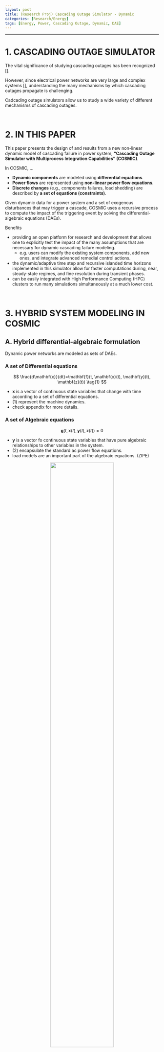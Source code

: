 ```yaml
---
layout: post
title: (Research Proj) Cascading Outage Simulator - Dynamic
categories: [Research/Energy]
tags: [Energy, Power, Cascading Outage, Dynamic, DAE]
---
```




---

# 1. CASCADING OUTAGE SIMULATOR

The vital significance of studying cascading outages has been recognized [].

However, since electrical power networks are very large and complex systems [], understanding the many mechanisms by which cascading outages propagate is challenging.

Cadcading outage simulators allow us to study a wide variety of different mechanisms of cascading outages.

<br>

# 2. IN THIS PAPER

This paper presents the design of and results from a new non-linear dynamic model of cascading failure in power system, **“Cascading Outage Simulator with Multiprocess Integration Capabilities” (COSMIC)**.

In COSMIC, ...

- **Dynamic components** are modeled using **differential equations**.
- **Power flows** are represented using **non-linear power flow equations**.
- **Discrete changes** (e.g., components failures, load shedding) are described by **a set of equations (constraints)**.

Given dynamic data for a power system and a set of exogenous disturbances that may trigger a cascade, COSMIC uses a recursive process to compute the impact of the triggering event by solving the differential-algebraic equations (DAEs).

Benefits

- providing an open platform for research and development that allows one to explicitly test the impact of the many assumptions that are necessary for dynamic cascading failure modeling.
  - e.g. users can modify the existing system components, add new ones, and integrate advanced remedial control actions.
- the dynamic/adaptive time step and recursive islanded time horizons implemented in this simulator allow for faster computations during, near, steady-state regimes, and fine resolution during transient phases.
- can be easily integrated with High Performance Computing (HPC) clusters to run many simulations simultaneously at a much lower cost.

<br>

# 3. HYBRID SYSTEM MODELING IN COSMIC

## A. Hybrid differential-algebraic formulation

Dynamic power networks are modeled as sets of DAEs.

### A set of Differential equations

$$
\frac{d\mathbf{x}}{dt}=\mathbf{f}(t, \mathbf{x}(t), \mathbf{y}(t), \mathbf{z}(t)) \tag{1}
$$

- $\mathbf{x}$ is a vector of continuous state variables that change with time according to a set of differential equations.
- (1) represent the machine dynamics.
- check appendix for more details.


### A set of Algebraic equations

$$
\mathbf{g}(t, \mathbf{x}(t), \mathbf{y}(t), \mathbf{z}(t)) =0 \tag{2}
$$

- $\mathbf{y}$ is a vector fo continuous state variables that have pure algebraic relationships to other variables in the system.
- (2) encapsulate the standard ac power flow equations.
- load models are an important part of the algebraic equations. (ZIPE)

<figure align="center">
  <img src="https://jhyun0919.github.io/assets/img/2021-01-05-COSMIC/COSMIC_load_type.png" width="70%" />
  <figcaption>Figure 1. Illustrates a dramatic impact of load models on algebraic convergence. [1]</figcaption>
</figure>

### A set of Constarints

$$
\mathbf{h}(t, \mathbf{x}(t), \mathbf{y}(t), \mathbf{z}(t))<0 \tag{3}
$$

- $\mathbf{z}$ is a vector of state variables that can only take integer states $( z_i ∈ [0, 1])$.
- constraints $\mathbf{h_i}(...)<0$ fails, an associated counter function $\mathbf{d_i}$ activates.
- During cascading failures, power systems undergo many discrete changes.
  - exogenous events (e.g., manual operations, weather)
  - endogenous events (e.g., automatic protective relay actions)
- The discrete event(s) will consequently change algebraic equations and the systems dynamic response, which may result in cascading failures, system islanding, and large blackouts.

<br>

## B. Relay modeling

- Major disturbances cause system oscillations as the system seeks a new equilibrium.
- These oscillations may naturally die out due to the interactions of system inertia, damping, and exciter and governor controls.
- In order to ensure that relays do not trip due to brief transient state changes, time-delays are added to each protective relay in COSMIC.

- We implemented in this model two types of time-delayed triggering algorithms:
  - fixed-time delay
  - [time-inverse delay](https://www.electrical4u.com/inverse-time-relay-definite-time-lag-relay/)

Five types of protective relays are modeled in COSMIC:

- over-current (OC) relays
- distance (DIST) relays
- temperature (TEMP) relays
- under-voltage load shedding (UVLS) relays
- under-frequency load shedding (UFLS)


<br>

## C. Solving the hybrid DAE

Because of its numerical stability advantages, COSMIC uses the trapezoidal rule to simultaneously integrate and solve the differential and algebraic equations.

### Trapezoidal Rule
$$
\int_{a}^{b} f(x) \,dx = \frac{\Delta x}{2}[f(x_0) + 2f(x_1) +... + f(x_{n-1}) + f(x_n)]
$$



<figure align="center">
  <img src="https://jhyun0919.github.io/assets/img/2021-01-05-COSMIC/Trapezoidal_Rule.png" width="70%" />
  <figcaption>Figure .  Trapezoidal Rule []</figcaption>
</figure>

- Whereas many of the common tools in the literature use a fixed time step-size, COSMIC implements a variable time step-size in order to trade-off between the diverse time-scales of the dynamics that we implement.
- TRADE-OFF
  - small
  - large

$$
0 = \mathbf{x} + \frac{t_d-d}{2} [\mathbf{f}+\mathbf{f}(t_d, \mathbf{x}_d, \mathbf{y}_d, \mathbf{z}_d)] \tag{4}
$$

$$
0=\mathbf{g}(t_d, \mathbf{x}_+, \mathbf{y}_+, \mathbf{z}) \tag{5}
$$

$$
0>\mathbf{h}(t_d, \mathbf{x}_+, \mathbf{y}_+) \tag{6}
$$

$$
0=\mathbf{d}(t_d, \mathbf{x}_+, \mathbf{y}_+) \tag{7}
$$

### Simulation Algorithm

<figure align="center">
  <img src="https://jhyun0919.github.io/assets/img/2021-01-05-COSMIC/Algorithm.png" width="70%" />
  <figcaption>Figure .  Algorithm [1]</figcaption>
</figure>

<figure align="center">
  <img src="https://jhyun0919.github.io/assets/img/2021-01-05-COSMIC/COSMIC_Flowchart.png" width="70%" />
  <figcaption>Figure .  Algorithm Flowchart []</figcaption>
</figure>


## D. Validation

To validate COSMIC, we compared the dynamic response in COSMIC against commercial software—PowerWorld— using the classic 9-bus test case.

From a random contingency simulation, the Mean Absolute Error (MAE) between the results produced by COSMIC and PowerWorld was within 0.11%.

<br>

# 4. EXPERIMENTS AND RESULTS

- Three test systems are prepared:
  - the 9-bus system
  - the 39-bus system
  - the 2383-bus system

## A. Polar formulation vs. Rectangular formulation in computational efficiency

### Purpose

- To compare the computational efficiency of the two formulations.

<br>

### Used test systems

- the 39-bus system
- the 2383-bus system

<br>

### Results

<figure align="center">
  <img src="https://jhyun0919.github.io/assets/img/2021-01-05-COSMIC/rect_polar_performance.png" width="70%" />
  <figcaption>Figure . performance [1]</figcaption>
</figure>

<br>

## B. Relay event illustration

### Purpose

- To depict the functionality of how protective relays integrate with COSMIC’s time delay features.

<br>

### Used test systems

- the 9-bus system

<br>

### Results

<figure align="center">
  <img src="https://jhyun0919.github.io/assets/img/2021-01-05-COSMIC/Relay_Events.png" width="70%" />
  <figcaption>Figure . Relay Events [1]</figcaption>
</figure>

<br>

## C. Cascading outage examples

### Purpose

- To demonstrates cascading outage examples.

<br>

### Used test systems

- the 39-bus system
- the 2383-bus system

<br>

### Results

<figure align="center">
  <img src="https://jhyun0919.github.io/assets/img/2021-01-05-COSMIC/39Bus_Case_Cascading_Outage_Example.png" width="70%" />
  <figcaption>Figure . 39-Bus Case Cascading Outage Example [1]</figcaption>
</figure>

<figure align="center">
  <img src="https://jhyun0919.github.io/assets/img/2021-01-05-COSMIC/2383Bus_Case_Cascading_Outage_Example.png" width="70%" />
  <figcaption>Figure .  2383-Bus Case Cascading Outage Example[1]</figcaption>
</figure>

<figure align="center">
  <img src="https://jhyun0919.github.io/assets/img/2021-01-05-COSMIC/Branch_Outage_and_Load_Shedding.png" width="70%" />
  <figcaption>Figure .  [1]</figcaption>
</figure>


<br>

## D. N-2 contingency analysis

### Purpose

- For contingency analysis

<br>

### Used test systems

- the 2383-bus system

<br>

### Results

<figure align="center">
  <img src="https://jhyun0919.github.io/assets/img/2021-01-05-COSMIC/CCDF_Demand_Loss.png" width="70%" />
  <figcaption>Figure .  CCDF Demand Loss [1]</figcaption>
</figure>

<figure align="center">
  <img src="https://jhyun0919.github.io/assets/img/2021-01-05-COSMIC/CCDF_Event_Length.png" width="70%" />
  <figcaption>Figure .  CCDF Event Length [1]</figcaption>
</figure>

<figure align="center">
  <img src="https://jhyun0919.github.io/assets/img/2021-01-05-COSMIC/CCDF_Number_of_Branch_Outages.png" width="70%" />
  <figcaption>Figure .  CCDF Number of Branch Outages [1]</figcaption>
</figure>


<br>

## E. Comparison with a dc cascading outage simulator

### Purpose

- To compare COSMIC vs. DC Simulator.

<br>

### Used test systems

- the 2383-bus system

<br>

### Results

-  The probabilities of demand losses

<figure align="center">
  <img src="https://jhyun0919.github.io/assets/img/2021-01-05-COSMIC/CCDF_COSMIC_vs_DC.png" width="70%" />
  <figcaption>Figure .  CCDF Demand Loss for COSMIC & DC Simulator [1]</figcaption>
</figure>


-  Path Agreement Measurement

$$
R(m_1, m_2) = \sum_{i=1}^{|C|}\frac{1}{C} \frac{|A_i \cap B_i|}{|A_i \cup B_i|} \tag{8}
$$

where models $m_1$ and $m_2$ are both subjected to the same set of exogenous contingencies $C=${$c_1,c_2,...$}. It measures the average agreement in the set of dependent events that result from each contingency in each model.

<figure align="center">
  <img src="https://jhyun0919.github.io/assets/img/2021-01-05-COSMIC/PAM.png" width="70%" />
  <figcaption>Figure . Statical Results for the Comparison between COSMIC & DC Simulator [1]</figcaption>
</figure>


<br>

# 5. CONCLUSION

- COSMIC represents a power system as a set of hybrid discrete/continuous differential algebraic equations, simultaneously simulating protection systems and machine dynamics.

<br>

- By simulating 1200 randomly chosen N−2 contingencies for a 2383-bus test case, we found that COSMIC produces heavy-tailed blackout size distributions, which are typically found in both historical blackout data and cascading failure models [].
  - WHY???

<br>

- The relative frequency of very large events may be exaggerated in dynamic model due to numerical non-convergence (about 3% of cases).
  - WHY???

<br>

- The blackout size results show that load models can substantially impact cascade sizes—cases that used constant impedance loads showed consistently smaller blackouts, relative to constant current, power or exponential models.

<br>

- The contingency simulation results from COSMIC were compared to corresponding simulations from a dc power flow based quasi-steady-state cascading failure simulator, using a new metric. The two models largely agreed for the initial periods of cascading (for about 10 events), then diverged for later stages where dynamic phenomena drive the sequence of events.

<br>

- Together these results illustrate that detailed dynamic models of cascading failure can be useful in understanding the relative importance of various features of these models.

<br>

- The particular model used in this paper, COSMIC, is likely **too slow** for many large-scale statistical analyses, but comparing detailed models to simpler ones can be helpful in understanding the relative importance of various modeling assumptions that are necessary to understand complicated phenomena such as cascading.

<br>

---

# 6. MY RESEASRCH PROJECT

## Purpose

- Forcast or detect cascading outages in power systems.

<br>

## Approach

- Use a GNN based model to predict cascading outages.

<br>

## Experiments

### Step 1. Data Generation

- Need to introduce randomness to create large size of dataset.
- How?

<br>

### Step 2. Model GNN Model Structure

- Does the model sturcture is proper for the goal?
- What is the strength of the model? and why?

<br>

### Step 3. Train the Model & Tune the Hyper-parameters

- 🤔

<br>

---

# 7. APPENDIX

## A. Differential equations in dynamic power system

### Equation for rotor speed

$$
M \frac{dw_i}{dt} = P_{m,i} - P_{g,i} - D(w_i-1)
$$

where

- $w_i$
- $P_{m,i}$
- $P_{g,i}$
- $D$

### Equation for rotor angle

$$
\frac{d\delta_i(t)}{dt} = 2 \pi f_0 (w_i-1)
$$

where

- $delta_i(t)$
- $f_0$
- $w_i$

<br>

etc.

<br>

---
# REFERENCES
[1] J. Song, E. Cotilla-Sanchez, G. Ghanavati and P. D. H. Hines, "Dynamic Modeling of Cascading Failure in Power Systems," in IEEE Transactions on Power Systems, vol. 31, no. 3, pp. 2085-2095, May 2016.

[2] 